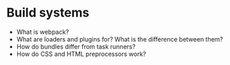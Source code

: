 # Build systems

* What is webpack?
* What are loaders and plugins for? What is the difference between them?
* How do bundles differ from task runners?
* How do CSS and HTML preprocessors work?
